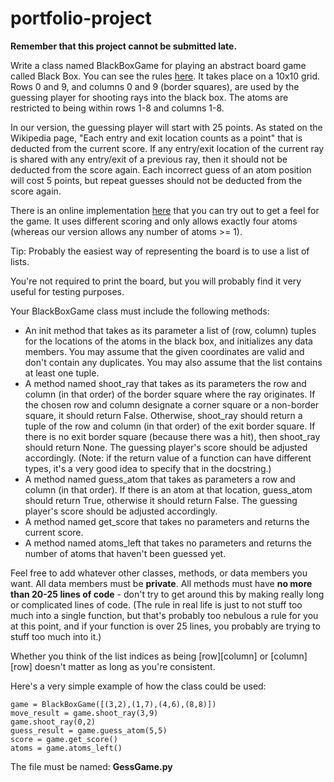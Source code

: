 # portfolio-project

**Remember that this project cannot be submitted late.**

Write a class named BlackBoxGame for playing an abstract board game called Black Box.  You can see the rules [here](https://en.wikipedia.org/wiki/Black_Box_(game)).  It takes place on a 10x10 grid.  Rows 0 and 9, and columns 0 and 9 (border squares), are used by the guessing player for shooting rays into the black box.  The atoms are restricted to being within rows 1-8 and columns 1-8.

In our version, the guessing player will start with 25 points.  As stated on the Wikipedia page, "Each entry and exit location counts as a point" that is deducted from the current score. If any entry/exit location of the current ray is shared with any entry/exit of a previous ray, then it should not be deducted from the score again. Each incorrect guess of an atom position will cost 5 points, but repeat guesses should not be deducted from the score again.

There is an online implementation [here](http://www.pythononline.co.uk/blackbox/) that you can try out to get a feel for the game.  It uses different scoring and only allows exactly four atoms (whereas our version allows any number of atoms >= 1).

Tip: Probably the easiest way of representing the board is to use a list of lists.

You're not required to print the board, but you will probably find it very useful for testing purposes.

Your BlackBoxGame class must include the following methods:
* An init method that takes as its parameter a list of (row, column) tuples for the locations of the atoms in the black box, and initializes any data members.  You may assume that the given coordinates are valid and don't contain any duplicates.  You may also assume that the list contains at least one tuple.
* A method named shoot_ray that takes as its parameters the row and column (in that order) of the border square where the ray originates.  If the chosen row and column designate a corner square or a non-border square, it should return False.  Otherwise, shoot_ray should return a tuple of the row and column (in that order) of the exit border square.  If there is no exit border square (because there was a hit), then shoot_ray should return None.  The guessing player's score should be adjusted accordingly. (Note: if the return value of a function can have different types, it's a very good idea to specify that in the docstring.)
* A method named guess_atom that takes as parameters a row and column (in that order).  If there is an atom at that location, guess_atom should return True, otherwise it should return False.  The guessing player's score should be adjusted accordingly. 
* A method named get_score that takes no parameters and returns the current score.
* A method named atoms_left that takes no parameters and returns the number of atoms that haven't been guessed yet.

Feel free to add whatever other classes, methods, or data members you want.  All data members must be **private**.  All methods must have **no more than 20-25 lines of code** - don't try to get around this by making really long or complicated lines of code.  (The rule in real life is just to not stuff too much into a single function, but that's probably too nebulous a rule for you at this point, and if your function is over 25 lines, you probably are trying to stuff too much into it.)

Whether you think of the list indices as being [row][column] or [column][row] doesn't matter as long as you're consistent.

Here's a very simple example of how the class could be used:
```
game = BlackBoxGame([(3,2),(1,7),(4,6),(8,8)])
move_result = game.shoot_ray(3,9)
game.shoot_ray(0,2)
guess_result = game.guess_atom(5,5)
score = game.get_score()
atoms = game.atoms_left()
```
The file must be named: **GessGame.py**
